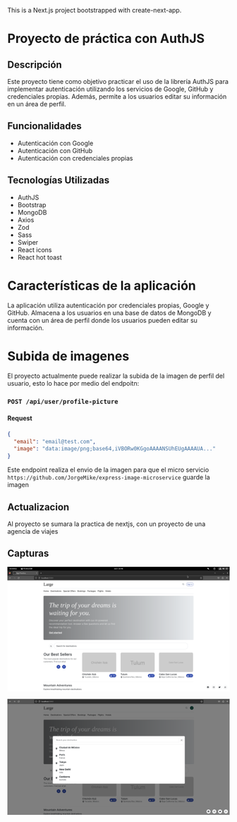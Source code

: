 This is a Next.js project bootstrapped with create-next-app.

# Proyecto de práctica con AuthJS

## Descripción

Este proyecto tiene como objetivo practicar el uso de la librería AuthJS para implementar autenticación utilizando los servicios de Google, GitHub y credenciales propias. Además, permite a los usuarios editar su información en un área de perfil.

## Funcionalidades

- Autenticación con Google
- Autenticación con GitHub
- Autenticación con credenciales propias

## Tecnologías Utilizadas

- AuthJS
- Bootstrap
- MongoDB
- Axios
- Zod
- Sass
- Swiper
- React icons
- React hot toast

# Características de la aplicación

La aplicación utiliza autenticación por credenciales propias, Google y GitHub. Almacena a los usuarios en una base de datos de MongoDB y cuenta con un área de perfil donde los usuarios pueden editar su información.

# Subida de imagenes

El proyecto actualmente puede realizar la subida de la imagen de perfil del usuario, esto lo hace por medio del endpoitn:

### `POST /api/user/profile-picture`

#### Request

```json
{
  "email": "email@test.com",
  "image": "data:image/png;base64,iVBORw0KGgoAAAANSUhEUgAAAAUA..."
}
```

Este endpoint realiza el envio de la imagen para que el micro servicio `https://github.com/JorgeMike/express-image-microservice` guarde la imagen

## Actualizacion

Al proyecto se sumara la practica de nextjs, con un proyecto de una agencia de viajes

## Capturas

![Captura de pantalla](public/home.png)

![Captura de pantalla](public/searchComponent.png)

